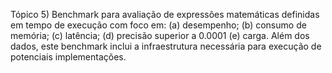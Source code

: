 Tópico 5) Benchmark para avaliação de expressões matemáticas definidas em tempo de execução com foco em: 
(a) desempenho; 
(b) consumo de memória; 
(c) latência; 
(d) precisão superior a 0.0001 
(e) carga. 
Além dos dados, este benchmark inclui a infraestrutura necessária para execução de potenciais implementações.
